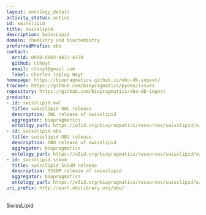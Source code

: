 ```yaml
---
layout: ontology_detail
activity_status: active
id: swisslipid
title: swisslipid
description: SwissLipid
domain: chemistry and biochemistry
preferredPrefix: obo
contact:
  orcid: 0000-0003-4423-4370
  github: cthoyt
  email: cthoyt@gmail.com
  label: Charles Tapley Hoyt
homepage: https://biopragmatics.github.io/obo-db-ingest/
tracker: https://github.com/biopragmatics/pyobo/issues
repository: https://github.com/biopragmatics/obo-db-ingest
products:
- id: swisslipid.owl
  title: swisslipid OWL release
  description: OWL release of swisslipid
  aggregator: biopragmatics
  ontology_purl: https://w3id.org/biopragmatics/resources/swisslipid/swisslipid.owl
- id: swisslipid.obo
  title: swisslipid OBO release
  description: OBO release of swisslipid
  aggregator: biopragmatics
  ontology_purl: https://w3id.org/biopragmatics/resources/swisslipid/swisslipid.obo
- id: swisslipid.sssom
  title: swisslipid SSSOM release
  description: SSSOM release of swisslipid
  aggregator: biopragmatics
  ontology_purl: https://w3id.org/biopragmatics/resources/swisslipid/swisslipid.sssom
uri_prefix: http://purl.obolibrary.org/obo/
---
```


SwissLipid
